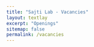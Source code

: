 ```yaml
---
title: "Sajti Lab - Vacancies"
layout: textlay
excerpt: "Openings"
sitemap: false
permalink: /vacancies
---
```



